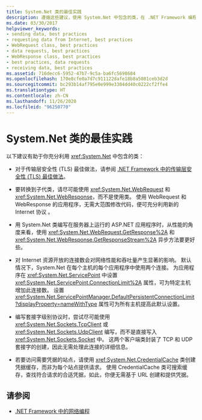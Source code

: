 ```yaml
---
title: System.Net 类的最佳实践
description: 遵循这些建议，使用 System.Net 中包含的类，在 .NET Framework 编程中发挥最大优势。
ms.date: 03/30/2017
helpviewer_keywords:
- sending data, best practices
- requesting data from Internet, best practices
- WebRequest class, best practices
- data requests, best practices
- WebResponse class, best practices
- best practices, data requests
- receiving data, best practices
ms.assetid: 716decc6-5952-47b7-9c5a-ba6fc5698684
ms.openlocfilehash: 170e8cfe0a7d7c911122dafe18b8a5081ceb3d2d
ms.sourcegitcommit: bc293b14af795e0e999e3304dd40c0222cf2ffe4
ms.translationtype: HT
ms.contentlocale: zh-CN
ms.lasthandoff: 11/26/2020
ms.locfileid: "96250770"
---
```

# <a name="best-practices-for-systemnet-classes"></a>System.Net 类的最佳实践

以下建议有助于你充分利用 <xref:System.Net> 中包含的类：  
  
- 对于传输层安全性 (TLS) 最佳做法，请参阅 [.NET Framework 中的传输层安全性 (TLS) 最佳做法](tls.md)。

- 要转换到子代类，请尽可能使用 <xref:System.Net.WebRequest> 和 <xref:System.Net.WebResponse>，而不是使用类。 使用 WebRequest 和 WebResponse 的应用程序，无需大范围修改代码，便可充分利用新的 Internet 协议 。  
  
- 用 System.Net 类编写在服务器上运行的 ASP.NET 应用程序时，从性能的角度来看，使用 <xref:System.Net.WebRequest.GetResponse%2A> 和 <xref:System.Net.WebResponse.GetResponseStream%2A> 异步方法要更好些。  
  
- 对 Internet 资源开放的连接数会对网络性能和吞吐量产生显著的影响。 默认情况下，System.Net 在每个主机的每个应用程序中使用两个连接。 为应用程序在 <xref:System.Net.ServicePoint> 中设置 <xref:System.Net.ServicePoint.ConnectionLimit%2A> 属性，可为特定主机增加此连接数。 设置 <xref:System.Net.ServicePointManager.DefaultPersistentConnectionLimit?displayProperty=nameWithType> 属性可为所有主机提高此默认设置。  
  
- 编写套接字级别协议时，尝试尽可能使用 <xref:System.Net.Sockets.TcpClient> 或 <xref:System.Net.Sockets.UdpClient> 编写，而不是直接写入 <xref:System.Net.Sockets.Socket> 中。 这两个客户端类封装了 TCP 和 UDP 套接字的创建，因此无需处理此连接的详细信息。  
  
- 若要访问需要凭据的站点，请使用 <xref:System.Net.CredentialCache> 类创建凭据缓存，而非为每个站点提供请求。 使用 CredentialCache 类可搜索缓存，查找符合请求的合适凭据，如此，你便无需基于 URL 创建和提供凭据。  
  
## <a name="see-also"></a>请参阅

- [.NET Framework 中的网络编程](index.md)
